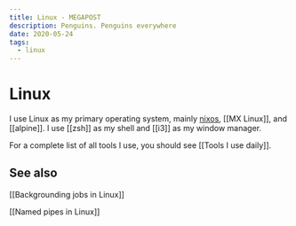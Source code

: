 ```yaml
---
title: Linux - MEGAPOST
description: Penguins. Penguins everywhere
date: 2020-05-24
tags:
  - linux
---
```


# Linux
I use Linux as my primary operating system, mainly [nixos](nixos.md), [[MX Linux]], and [[alpine]]. I use [[zsh]] as my shell and [[i3]] as my window manager.

For a complete list of all tools I use, you should see [[Tools I use daily]].


## See also

[[Backgrounding jobs in Linux]]

[[Named pipes in Linux]]